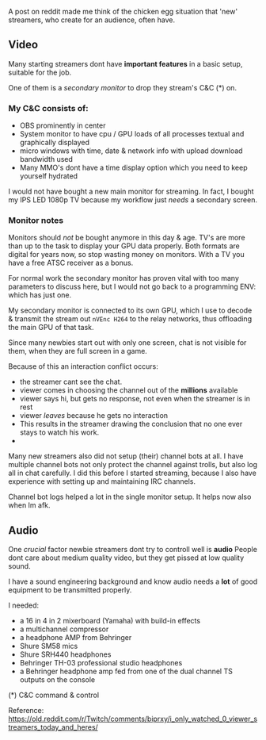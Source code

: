A post on reddit made me think of the chicken egg situation that 'new' streamers, who create for an audience, often have.

## Video

Many starting streamers dont have **important features** in a basic setup, suitable for the job.


One of them is a _secondary monitor_ to drop they stream's C&C (*) on.

### My C&C consists of:
- OBS prominently in center
- System monitor to have cpu / GPU loads of all processes textual and graphically displayed
- micro windows with time, date & network info with upload download bandwidth used
- Many MMO's dont have a time display option which you need to keep yourself hydrated

I would not have bought a new main monitor for streaming. In fact, I bought my IPS LED 1080p TV because my workflow just _needs_ a secondary screen.

### Monitor notes
Monitors should _not_ be bought anymore in this day & age. TV's are more than up to the task to display your GPU data properly. Both formats are digital for years now, so stop wasting money on monitors. With a TV you have a free ATSC receiver as a bonus.

For normal work the secondary monitor has proven vital with too many parameters to discuss here, but I would not go back to a programming ENV: which has just one.

My secondary monitor is connected to its own GPU, which I use to decode & transmit the stream out `nVEnc H264` to the relay networks, thus offloading the main GPU of that task.

Since many newbies start out with only one screen, chat is not visible for them, when they are full screen in a game.

Because of this an interaction conflict occurs:
* the streamer cant see the chat.
* viewer comes in choosing the channel out of the **millions** available
* viewer says hi, but gets no response, not even when the streamer is in rest
* viewer _leaves_ because he gets no interaction
* This results in the streamer drawing the conclusion that no one ever stays to watch his work.
* 

Many new streamers also did not setup (their)  channel bots at all. I have multiple channel bots not only protect the channel against trolls, but also log all in chat carefully.
I did this before I started streaming, because I also have experience with setting up and maintaining IRC channels.

Channel bot logs helped a lot in the single monitor setup. It helps now also when Im afk.

## Audio

One _crucial_ factor newbie streamers dont try to controll well is **audio** People dont care about medium quality video, but they get pissed at low quality sound.

I have a sound engineering background and know audio needs a **lot** of good equipment to be transmitted properly.

I needed:
- a 16 in 4 in 2 mixerboard (Yamaha) with build-in effects
- a multichannel compressor
- a headphone AMP from Behringer
- Shure SM58 mics
- Shure SRH440 headphones
- Behringer TH-03 professional studio headphones
- a Behringer headphone amp fed from one of the dual channel TS outputs on the console  




(*)
C&C command & control

Reference:
<https://old.reddit.com/r/Twitch/comments/biprxy/i_only_watched_0_viewer_streamers_today_and_heres/>
